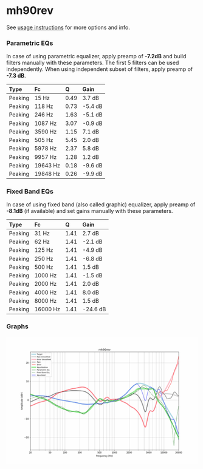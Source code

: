 # mh90rev
See [usage instructions](https://github.com/jaakkopasanen/AutoEq#usage) for more options and info.

### Parametric EQs
In case of using parametric equalizer, apply preamp of **-7.2dB** and build filters manually
with these parameters. The first 5 filters can be used independently.
When using independent subset of filters, apply preamp of **-7.3 dB**.

| Type    | Fc       |    Q | Gain    |
|:--------|:---------|:-----|:--------|
| Peaking | 15 Hz    | 0.49 | 3.7 dB  |
| Peaking | 118 Hz   | 0.73 | -5.4 dB |
| Peaking | 246 Hz   | 1.63 | -5.1 dB |
| Peaking | 1087 Hz  | 3.07 | -0.9 dB |
| Peaking | 3590 Hz  | 1.15 | 7.1 dB  |
| Peaking | 505 Hz   | 5.45 | 2.0 dB  |
| Peaking | 5978 Hz  | 2.37 | 5.8 dB  |
| Peaking | 9957 Hz  | 1.28 | 1.2 dB  |
| Peaking | 19643 Hz | 0.18 | -9.6 dB |
| Peaking | 19848 Hz | 0.26 | -9.9 dB |

### Fixed Band EQs
In case of using fixed band (also called graphic) equalizer, apply preamp of **-8.1dB**
(if available) and set gains manually with these parameters.

| Type    | Fc       |    Q | Gain     |
|:--------|:---------|:-----|:---------|
| Peaking | 31 Hz    | 1.41 | 2.7 dB   |
| Peaking | 62 Hz    | 1.41 | -2.1 dB  |
| Peaking | 125 Hz   | 1.41 | -4.9 dB  |
| Peaking | 250 Hz   | 1.41 | -6.8 dB  |
| Peaking | 500 Hz   | 1.41 | 1.5 dB   |
| Peaking | 1000 Hz  | 1.41 | -1.5 dB  |
| Peaking | 2000 Hz  | 1.41 | 2.0 dB   |
| Peaking | 4000 Hz  | 1.41 | 8.0 dB   |
| Peaking | 8000 Hz  | 1.41 | 1.5 dB   |
| Peaking | 16000 Hz | 1.41 | -24.6 dB |

### Graphs
![](./mh90rev.png)